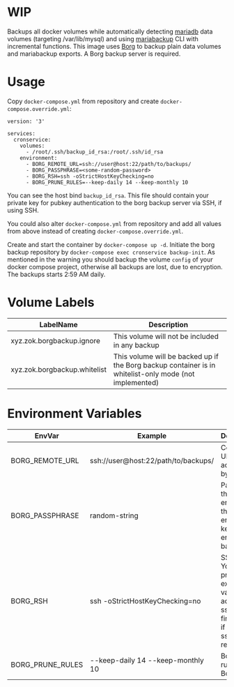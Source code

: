 WIP
====

Backups all docker volumes while automatically detecting [mariadb](https://hub.docker.com/_/mariadb) data volumes
(targeting /var/lib/mysql) and using [mariabackup](https://mariadb.com/kb/en/library/mariabackup-options/) CLI with incremental functions.
This image uses [Borg](https://www.borgbackup.org/) to backup plain data volumes and mariabackup exports. A Borg backup server is
required.

Usage
===
Copy `docker-compose.yml` from repository and create `docker-compose.override.yml`:
```
version: '3'

services:
  cronservice:
    volumes:
      - /root/.ssh/backup_id_rsa:/root/.ssh/id_rsa
    environment:
      - BORG_REMOTE_URL=ssh://user@host:22/path/to/backups/ 
      - BORG_PASSPHRASE=<some-random-password>
      - BORG_RSH=ssh -oStrictHostKeyChecking=no
      - BORG_PRUNE_RULES=--keep-daily 14 --keep-monthly 10
```

You can see the host bind `backup_id_rsa`. This file should contain your private key for pubkey authentication to the borg backup
server via SSH, if using SSH.

You could also alter `docker-compose.yml` from repository and add all values from above instead of
creating `docker-compose.override.yml`.

Create and start the container by `docker-compose up -d`.
Initiate the borg backup repository by `docker-compose exec cronservice backup-init`.
As mentioned in the warning you should backup the volume `config` of your docker compose project, otherwise all backups are lost,
due to encryption.
The backups starts 2:59 AM daily.

Volume Labels
====

LabelName | Description
--- | ---
xyz.zok.borgbackup.ignore | This volume will not be included in any backup
xyz.zok.borgbackup.whitelist | This volume will be backed up if the Borg backup container is in whitelist-only mode (not implemented)



Environment Variables
====

EnvVar | Example | Description
--- | --- | ---
BORG_REMOTE_URL | ssh://user@host:22/path/to/backups/ | Connection URL accepted by Borg
BORG_PASSPHRASE | random-string | Passphrase that encrypts the encryption keys which encrypt the backups.
BORG_RSH | ssh -oStrictHostKeyChecking=no | SSH invoke. You should provide example value to accept the ssh fingerprint, if using ssh:// remote URL
BORG_PRUNE_RULES | --keep-daily 14 --keep-monthly 10 | Borg prune rules. See Borg doc.
